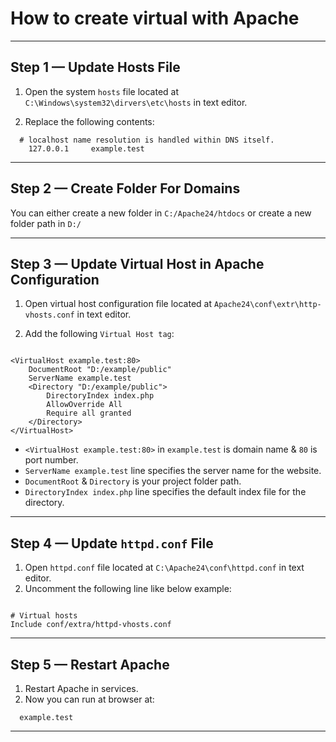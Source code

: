 # How to create virtual with Apache

---


## Step 1 — Update Hosts File

1. Open the system `hosts` file located at `C:\Windows\system32\dirvers\etc\hosts` in text editor.

2. Replace the following contents:

```
  # localhost name resolution is handled within DNS itself.
    127.0.0.1     example.test
```

---

## Step 2 — Create Folder For Domains

You can either create a new folder in `C:/Apache24/htdocs` or create a new folder path in `D:/`

---

## Step 3 — Update Virtual Host in Apache Configuration

1. Open virtual host configuration file located at `Apache24\conf\extr\http-vhosts.conf` in text editor.

2. Add the following `Virtual Host tag`:

```apacheconf

<VirtualHost example.test:80>
    DocumentRoot "D:/example/public"
    ServerName example.test
    <Directory "D:/example/public">
        DirectoryIndex index.php
        AllowOverride All
        Require all granted
    </Directory>
</VirtualHost>

```

- `<VirtualHost example.test:80>` in `example.test` is domain name & `80` is port number.
- `ServerName example.test` line specifies the server name for the website.
- `DocumentRoot` & `Directory` is your project folder path.
- `DirectoryIndex index.php` line specifies the default index file for the directory.

---

## Step 4 — Update `httpd.conf` File

1. Open `httpd.conf` file located at `C:\Apache24\conf\httpd.conf` in text editor.
2. Uncomment the following line like below example:

```

# Virtual hosts
Include conf/extra/httpd-vhosts.conf

```

---

## Step 5 — Restart Apache

1. Restart Apache in services.
2. Now you can run at browser at:

```
  example.test
```

---
